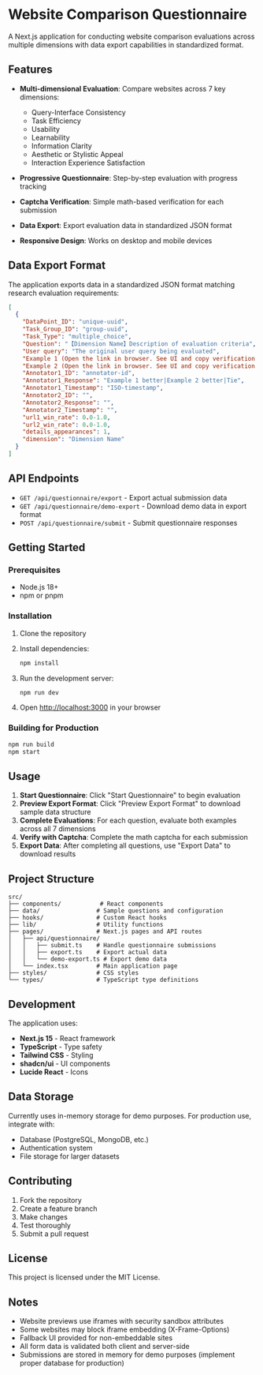 # Website Comparison Questionnaire

A Next.js application for conducting website comparison evaluations across multiple dimensions with data export capabilities in standardized format.

## Features

- **Multi-dimensional Evaluation**: Compare websites across 7 key dimensions:
  - Query-Interface Consistency
  - Task Efficiency
  - Usability
  - Learnability
  - Information Clarity
  - Aesthetic or Stylistic Appeal
  - Interaction Experience Satisfaction

- **Progressive Questionnaire**: Step-by-step evaluation with progress tracking
- **Captcha Verification**: Simple math-based verification for each submission
- **Data Export**: Export evaluation data in standardized JSON format
- **Responsive Design**: Works on desktop and mobile devices

## Data Export Format

The application exports data in a standardized JSON format matching research evaluation requirements:

```json
[
  {
    "DataPoint_ID": "unique-uuid",
    "Task_Group_ID": "group-uuid",
    "Task_Type": "multiple_choice",
    "Question": "【Dimension Name】Description of evaluation criteria",
    "User query": "The original user query being evaluated",
    "Example 1 (Open the link in browser. See UI and copy verification code)": "URL1",
    "Example 2 (Open the link in browser. See UI and copy verification code)": "URL2",
    "Annotator1_ID": "annotator-id",
    "Annotator1_Response": "Example 1 better|Example 2 better|Tie",
    "Annotator1_Timestamp": "ISO-timestamp",
    "Annotator2_ID": "",
    "Annotator2_Response": "",
    "Annotator2_Timestamp": "",
    "url1_win_rate": 0.0-1.0,
    "url2_win_rate": 0.0-1.0,
    "details_appearances": 1,
    "dimension": "Dimension Name"
  }
]
```

## API Endpoints

- `GET /api/questionnaire/export` - Export actual submission data
- `GET /api/questionnaire/demo-export` - Download demo data in export format
- `POST /api/questionnaire/submit` - Submit questionnaire responses

## Getting Started

### Prerequisites

- Node.js 18+ 
- npm or pnpm

### Installation

1. Clone the repository
2. Install dependencies:
   ```bash
   npm install
   ```

3. Run the development server:
   ```bash
   npm run dev
   ```

4. Open [http://localhost:3000](http://localhost:3000) in your browser

### Building for Production

```bash
npm run build
npm start
```

## Usage

1. **Start Questionnaire**: Click "Start Questionnaire" to begin evaluation
2. **Preview Export Format**: Click "Preview Export Format" to download sample data structure
3. **Complete Evaluations**: For each question, evaluate both examples across all 7 dimensions
4. **Verify with Captcha**: Complete the math captcha for each submission
5. **Export Data**: After completing all questions, use "Export Data" to download results

## Project Structure

```
src/
├── components/           # React components
├── data/                # Sample questions and configuration
├── hooks/               # Custom React hooks
├── lib/                 # Utility functions
├── pages/               # Next.js pages and API routes
│   ├── api/questionnaire/
│   │   ├── submit.ts    # Handle questionnaire submissions
│   │   ├── export.ts    # Export actual data
│   │   └── demo-export.ts # Export demo data
│   └── index.tsx        # Main application page
├── styles/              # CSS styles
└── types/               # TypeScript type definitions
```

## Development

The application uses:
- **Next.js 15** - React framework
- **TypeScript** - Type safety
- **Tailwind CSS** - Styling
- **shadcn/ui** - UI components
- **Lucide React** - Icons

## Data Storage

Currently uses in-memory storage for demo purposes. For production use, integrate with:
- Database (PostgreSQL, MongoDB, etc.)
- Authentication system
- File storage for larger datasets

## Contributing

1. Fork the repository
2. Create a feature branch
3. Make changes
4. Test thoroughly
5. Submit a pull request

## License

This project is licensed under the MIT License.

## Notes

- Website previews use iframes with security sandbox attributes
- Some websites may block iframe embedding (X-Frame-Options)
- Fallback UI provided for non-embeddable sites
- All form data is validated both client and server-side
- Submissions are stored in memory for demo purposes (implement proper database for production)
